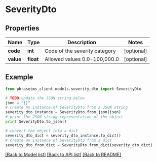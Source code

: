 # SeverityDto

## Properties

| Name      | Type      | Description                   | Notes      |
| --------- | --------- | ----------------------------- | ---------- |
| **code**  | **int**   | Code of the severity category | [optional] |
| **value** | **float** | Allowed values 0.0-100,000.0  | [optional] |

## Example

```python
from phrasetms_client.models.severity_dto import SeverityDto

# TODO update the JSON string below
json = "{}"
# create an instance of SeverityDto from a JSON string
severity_dto_instance = SeverityDto.from_json(json)
# print the JSON string representation of the object
print SeverityDto.to_json()

# convert the object into a dict
severity_dto_dict = severity_dto_instance.to_dict()
# create an instance of SeverityDto from a dict
severity_dto_from_dict = SeverityDto.from_dict(severity_dto_dict)
```

[[Back to Model list]](../README.md#documentation-for-models) [[Back to API list]](../README.md#documentation-for-api-endpoints) [[Back to README]](../README.md)
